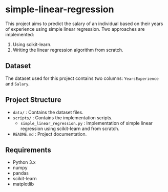 # simple-linear-regression

This project aims to predict the salary of an individual based on their years of experience using simple linear regression. Two approaches are implemented:
1. Using scikit-learn.
2. Writing the linear regression algorithm from scratch.

## Dataset

The dataset used for this project contains two columns: `YearsExperience` and `Salary`.

## Project Structure

- `data/` : Contains the dataset files.
- `scripts/` : Contains the implementation scripts.
  - `simple_linear_regression.py` : Implementation of simple linear regression using scikit-learn and from scratch.
- `README.md` : Project documentation.

## Requirements

- Python 3.x
- numpy
- pandas
- scikit-learn
- matplotlib

